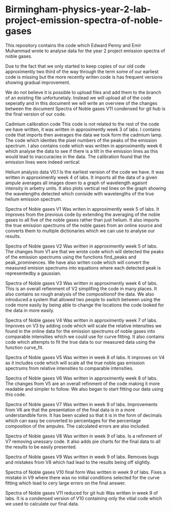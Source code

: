 # Birmingham-physics-year-2-lab-project-emission-spectra-of-noble-gases
This repository contains the code which Edward Penny and Emir Muhammad wrote to analyse data for the year 2 project emission spectra of noble gases.

Due to the fact that we only started to keep copies of our old code approximently two third of the way through the term some of our earliest code is missing but the more recently writen code is has frequent versions showing gradual improvement.

We do not believe it is possible to upload files and add them to the branch of an existing file unfortunetaly. Instead we will upload all of the code seperatly and in this document we will write an overview of the changes between the document Spectra of Noble gases V11 condensed for git hub is the final version of our code.

Cadmium calibration code
This code is not related to the rest of the code we have written, it was written in approximently week 3 of labs. I contains code that imports then averages the data we took form the cadmium lamp. The code which identies the pixel numbers of the peaks of the emission spectrum. I also contains code which was written in approximently week 6 which analyse the data to see if there is a tilt in the emission lines as this would lead to inaccuracies in the data. The calibration found that the emission lines were indeed vertical. 

Helium analysis data V0.1 
Is the earliest version of the code we have. It was written in approximently week 4 of labs. It imports all the data of a given ampule averages all images down to a graph of wavelength agaisnt intensity in arbetry units. It also plots vertical red lines on the graph showing the wavelengths detected which coniside with wavelengths of the true helium emission spectrum.

Spectra of Noble gases V1
Was writen in approximently week 5 of labs. It improves from the previous code by extending the averaging of the noble gases to all five of the noble gases rather than just helium. It also imports the true emission spectrums of the noble gases from an online source and converts them to multiple dictionaries which we can use to analyse our results.

Spectra of Noble gases V2
Was written in approximently week 5 of labs. The changes from V1 are that we wrote code which will detected the peaks of the emission spectrums using the functions find_peaks and peak_prominences. We have also writen code which will convert the measured emision spectrums into equations where each detected peak is representedby a gaussian.

Spectra of Noble gases V3
Was written in approximently week 6 of labs. This is an overall refienment of V2 simplifing the code in many places. It also contains so rough analysis of the compositionof the data. We also introduced a system that allowed two people to switch between using the code more easily by being able to change the locations the code looked for the data in more easily.

Spectra of Noble gases V4
Was written in approximently week 7 of labs. Improves on V3 by adding code which will scale the relative intensities we found in the online data for the emission spectrums of noble gases into comparable intensities which we could use for curve fitting. It also contains code which attempts to fit the true data to our measured data using the function curve_fit.

Spectra of Noble gases V5
Was written in week 8 of labs. It improves on V4 as it includes code which will scale all the true noble gas emission spectrums from relative intensities to comparable intensities.

Spectra of Noble gases V6
Was written in approximently week 8 of labs. The changes from V5 are an overall refinment of the code making it more readable and simpler to follow. We also began to start fitting our data using this code.

Spectra of Noble gases V7
Was written in week 9 of labs. Improvements from V6 are that the presentation of the final data is in a more understandble form. It has been scaled so that it is in the form of decimals which can easy be converted to percentages for the percentage composition of the ampules. The calculated errors are also included.

Spectra of Noble gases V8
Was written in week 9 of labs. Is a refinment of V7 removing unessary code. It also adds pie charts for the final data to all the results to be easily presented.

Spectra of Noble gases V9
Was written in week 9 of labs. Removes bugs and mistakes from V8 which had lead to the results being off slightly.

Spectra of Noble gases V10 final form
Was written in week 9 of labs. Fixes a mistake in V9 where there was no initial conditions selected for the curve fitting which lead to cery large errors on the final answer.

Spectra of Noble gases V11 reduced for git hub
Was written in week 9 of labs. It is a condensed version of V10 containing only the vitial code which we used to calculate our final data.

